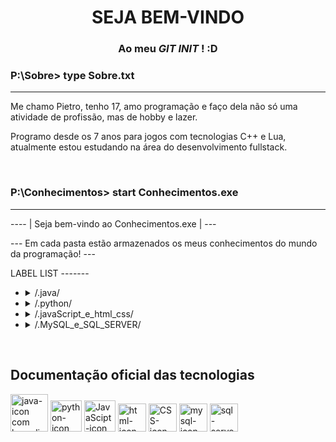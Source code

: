 
<!-- HEAD --->
<h1 align="center">SEJA BEM-VINDO</h1>
<h3 align="center">Ao meu <i> GIT INIT</i> ! :D</h3>
<h3>P:\Sobre> type Sobre.txt</h3>

___


<p>Me chamo Pietro, tenho 17, amo programação e faço dela não só uma atividade de profissão, mas de hobby e lazer. 
  
Programo desde os 7 anos para jogos com tecnologias C++ e Lua, atualmente estou estudando na área do desenvolvimento fullstack.
</p>

<br>

<h3>P:\Conhecimentos> start Conhecimentos.exe</h3>

___
<!-- BODY --->
<p> ---- | Seja bem-vindo ao Conhecimentos.exe | --- </p>
<p> --- Em cada pasta estão armazenados os meus conhecimentos do mundo da programação! --- </p>
<p> LABEL LIST -------

<ul>
  
<!-- Java --->
<li><details>
  <summary> /.java/ </summary>
  <br>
  <p>System.out.println( " SOBRE A LINGUAGEM: Uma consolidada linguagem de programação para todos os tipos de software e porte ")</p>
  <p>--------------------</p>
  <p>open experiência.java:  Com a certificação Oracle Foundations, muita prática e café… ( se você me entende :D ) venho melhorando e aprimorando meus conhecimentos em Java focando em criação de software.
    desktop </p>
  <p>--------------------</p>
  <details>
    <summary>/.java/projetosJava/ </summary>
    <br>
      <p>Ainda vazio.... :(</p>
</details></li>

<!-- pythom --->
<li><details>
  <summary> /.python/ </summary>
  <br>
  <p>print( ' SOBRE A LINGUAGEM: Uma ótima linguagem de programação para automação e machine learning ')</p>
  <p>--------------------</p>
  <p>open experiência.py:  Com o aprendizado solitário :( e grátis da tão conhecida internet, python foi a minha primeira linguagem de realmente entendimento para lógica de programação e resolução de problemas, hoje focando em automação de processos e conexão com bancos de dados. </p>
  <p>--------------------</p>
  <details>
    <summary>/.python/projetosPython/ </summary>
    <br>
      <p>Ainda vazio.... :(</p>
</details></li>

<!-- JavaScript, hmtl e css --->
<li><details>
  <summary> /.javaScript_e_html_css/ </summary>
  <br>
  <p>console.log( " SOBRE A LINGUAGEM: Uma linguagem extremamente versátil e poderosa, feita e focada para programação web ")</p>
  <p>--------------------</p>
  <p>open experiência.js: Ao aprender as linguagens de marcação HTML e CSS, o uso do JavaScript para melhorar os sites é indescritível. Possuo como linguagem de apoio para criações WEB, porém não estou focado em JavaScript. </p>
  <p>--------------------</p>
  <details>
    <summary>/.javaScript/projetosFront-end/ </summary>
    <br>
      <p>Ainda vazio.... :(</p>
</details></li>

<!-- MY SQL E SQL SERVER --->
<li><details>
  <summary> /.MySQL_e_SQL_SERVER/ </summary>
  <br>
  <p>tabela.experiencia.sqç( " SOBRE AS LINGUAGENS: Linguagens de extrema utilidade para a criação de bancos de dados relacionais ")</p>
  <p>--------------------</p>
  <p>open experiência.sql: Com as abilidades de programação já consolídadas busquei aprender as linguagens de banco de dados MySQL e SQL SERVER que são de extrema importancia para projetos mais complexos.</p>
  <p>--------------------</p>
  <details>
    <summary>/.MySQL_e_SQL_SERVER/projetos_SQL/ </summary>
    <br>
      <p>Ainda vazio.... :(</p>
</details></li>
  
</ul>
<br>
<h2>Documentação oficial das tecnologias</h2>
<!--JAVA IMAGE--->
<a href='https://docs.oracle.com/javase/8/docs/api/' target="_blank" rel="noopener"'><img height="60px" width="60px" src='https://i.postimg.cc/YvSGR653/java-icon.png' border='0' alt='java-icon com hyperlink para documentação oficil Java'/></a>
<!--Python IMAGE--->
<a href="https://docs.python.org/pt-br/3/" tagert="_blank" rel="noopener"><img height="50px" width="50px" src="https://i.ibb.co/T0Ttky7/python-icon.png" alt="python-icon com hyperlink para documentação oficial Python" border="0"></a>
<!--JAVASCRIPT IMAGE--->
<a href="https://developer.mozilla.org/en-US/docs/Web/javascript"><img height="50px" width="50px" src="https://i.ibb.co/Syv2k5V/js-icon.png" alt="JavaScipt-icon com hyperlink para documentação oficial JavaScript" border="0"></a>
<!--HMTL IMAGE--->
<a href="https://developer.mozilla.org/en-US/docs/Web/HTML"><img height="45px" width="45px" src="https://i.ibb.co/QDjSLc6/html-icon.png" alt="html-icon  com hyperlink para documentação oficial html" border="0"></a>
<!--CSS IMAGE--->
<a href="https://developer.mozilla.org/en-US/docs/Web/CSS"><img height="45px" width="45px" src="https://i.ibb.co/SNxPRdT/cascading-style-sheets-icon.png" alt="CSS-icon com hyperlink para documentação oficial css" border="0"></a>
<!--MySQL IMAGE--->
<a href="https://dev.mysql.com/doc/"><img height="45px" width="45px" src="https://i.ibb.co/dp1cmxx/mysql-icon.png" alt="mysql-icon com hyperlink para documentação oficial MySQL" border="0"></a>
<!---Microsoft SQL Server--->
<a href="https://ibb.co/6RWNbP8"><img height="45px" width="45px" src="https://i.ibb.co/tMJ3csz/sql-server-icon.png" alt="sql-server-icon com hyperlink para documentação oficial Microsoft SQL Server " border="0"></a>
